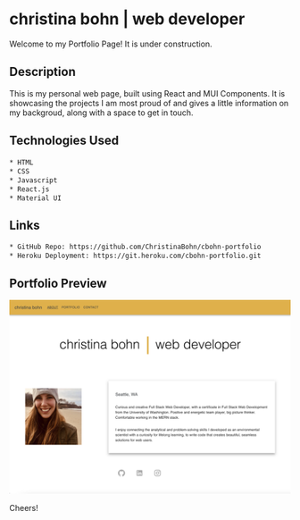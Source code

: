 # christina bohn | web developer

Welcome to my Portfolio Page! It is under construction.

## Description

This is my personal web page, built using React and MUI Components. It is showcasing the projects I am most proud of and gives a little information on my backgroud, along with a space to get in touch.

## Technologies Used

    * HTML
    * CSS
    * Javascript
    * React.js
    * Material UI

## Links

    * GitHub Repo: https://github.com/ChristinaBohn/cbohn-portfolio
    * Heroku Deployment: https://git.heroku.com/cbohn-portfolio.git

## Portfolio Preview

![Portfolio Preview](images/portfolio-preview.png)

Cheers!